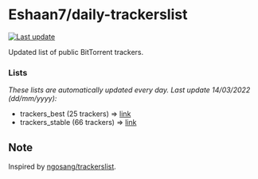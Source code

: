 
# Eshaan7/daily-trackerslist 

[![Last update](https://img.shields.io/badge/Last%20update-14/03/2022-blue.svg)](#)

Updated list of public BitTorrent trackers.

### Lists
*These lists are automatically updated every day. Last update 14/03/2022 (_dd/mm/yyyy_):*

* trackers_best (25 trackers) => [link](https://raw.githubusercontent.com/eshaan7/daily-trackerslist/master/trackers_best.txt)
* trackers_stable (66 trackers) => [link](https://raw.githubusercontent.com/eshaan7/daily-trackerslist/master/trackers_stable.txt)

## Note

Inspired by [ngosang/trackerslist](https://github.com/ngosang/trackerslist).
